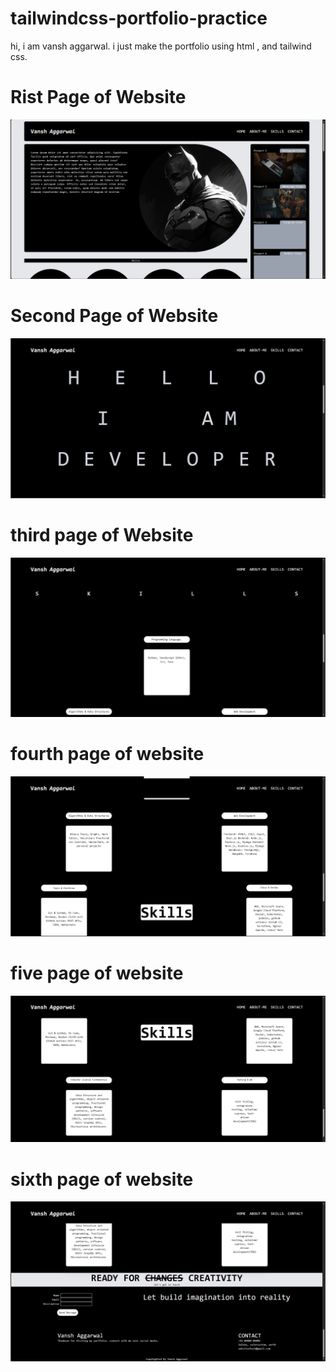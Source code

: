 # tailwindcss-portfolio-practice



hi, i am vansh aggarwal.
i just make the portfolio using html , and tailwind css.

# Rist Page of Website
![project screenshot](website-images/1.png)



# Second Page of Website
![project screenshot](website-images/2.png)



# third page of Website
![project screenshot](website-images/3.png)



# fourth page of website
![project screenshot](website-images/4.png)



# five page of website
![preoject screenshot](website-images/5.png)



# sixth page of website
![project screenshot](website-images/6.png)
